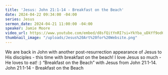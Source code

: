```yaml
---
title: 'Jesus: John 21:1-14 - Breakfast on the Beach'
date: 2024-04-22 09:34:00 -04:00
series: Jesus
sermon_date: 2024-04-21 11:00:00 -04:00
speaker: Jamie Moore
video_url: https://www.youtube.com/embed/d8sfQitYnRI?si=YkYba_uDkYf9od6i
thumbnail_image: "/uploads/Jesus%20Art%20for%20Website.png"
---
```


We are back in John with another post-resurrection appearance of Jesus to His disciples - this time with breakfast on the beach! I love Jesus so much - He loves to eat! :) “Breakfast on the Beach” with Jesus from John 21:1-14. John 21:1-14 - Breakfast on the Beach